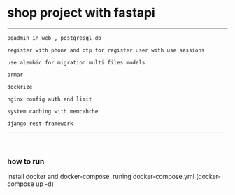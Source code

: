 # shop project with fastapi
***
```
pgadmin in web , postgresql db 
​
register with phone and otp for register user with use sessions
​
use alembic for migration multi files models

ormar

dockrize 
​
nginx config auth and limit 
​
system caching with memcahche
​
django-rest-framework 
```
***
​
### how to run
install docker and docker-compose 
​
runing docker-compose.yml (docker-compose up -d) 
